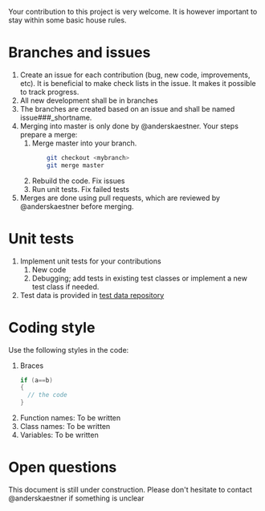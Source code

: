 Your contribution to this project is very welcome. It is however important to stay within some basic house rules.

# Branches and issues
1. Create an issue for each contribution (bug, new code, improvements, etc). It is beneficial to make check lists in the issue. It makes it possible to track progress.
2. All new development shall be in branches
3. The branches are created based on an issue and shall be named issue###_shortname.
4. Merging into master is only done by @anderskaestner. Your steps prepare a merge:
    1. Merge master into your branch.
         ```bash
             git checkout <mybranch>
             git merge master
         ```
    2. Rebuild the code. Fix issues
    3. Run unit tests. Fix failed tests
5. Merges are done using pull requests, which are reviewed by @anderskaestner before merging.
# Unit tests
1. Implement unit tests for your contributions
    1. New code
    2. Debugging; add tests in existing test classes or implement a new test class if needed.
2. Test data is provided in [test data repository](https://github.com/neutronimaging/TestData)     

# Coding style
Use the following styles in the code:
1. Braces
   ```c++
   if (a==b)
   {
     // the code
   }
   ```
2. Function names: To be written
3. Class names: To be written
4. Variables: To be written

# Open questions
This document is still under construction. Please don't hesitate to contact @anderskaestner if something is unclear
